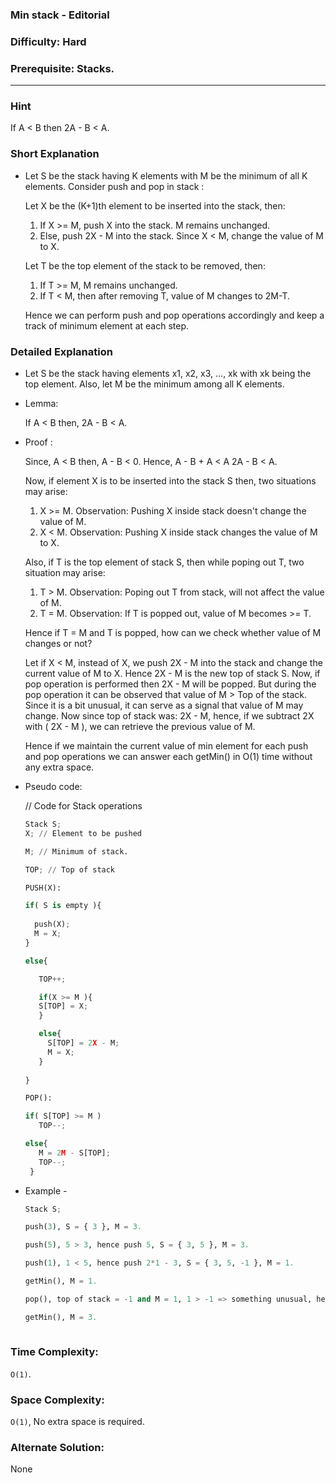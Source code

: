 ### Min stack - Editorial

### Difficulty:  Hard

### Prerequisite: Stacks.
---
### Hint

If A < B then 2A - B < A. 

### Short Explanation

* Let S be the stack having K elements with M be the minimum of all K elements. Consider push and pop in stack :
 
  Let X be the (K+1)th element to be inserted into the stack, then:

  1. If X >= M, push X into the stack. M remains unchanged.
  2. Else, push 2X - M into the stack. Since X < M, change the value of M to X.

  Let T be the top element of the stack to be removed, then:
  1. If T >= M, M remains unchanged.
  2. If T < M, then after removing T, value of M changes to 2M-T.

  Hence we can perform push and pop operations accordingly and keep a track of minimum element at each step. 

### Detailed Explanation

* Let S be the stack having elements x1, x2, x3, ..., xk with xk being the top element. Also, let M be the minimum among all K elements.
  
* Lemma:
  
  If A < B then, 2A - B < A.

* Proof :
  
  Since,
  A < B then, A - B < 0.
  Hence,
  A - B + A < A
  2A - B < A. 
  
  Now, if element X is to be inserted into the stack S then, two situations may arise:
  1. X >= M.
     Observation:
     Pushing X inside stack doesn't change the value of M.
  2. X < M.
     Observation:
     Pushing X inside stack changes the value of M to X.
  
  Also, if T is the top element of stack S, then while poping out T, two situation may arise:
  1. T > M.
     Observation:
     Poping out T from stack, will not affect the value of M.
  2. T = M.
     Observation:
     If T is popped out, value of M becomes >= T.

  Hence if T = M and T is popped, how can we check whether value of M changes or not?

  Let if X < M, instead of X, we push 2X - M into the stack and change the current value of M to X. Hence 2X - M is the new top of stack S. Now, if pop operation is performed then 2X - M will be popped. But during the pop operation it can be observed that value of M > Top of the stack. Since it is a bit unusual, it can serve as a signal that value of M may change.
  Now since top of stack was: 2X - M, hence,
  if we subtract 2X with ( 2X - M ),  we can retrieve the previous value of M.
  
  Hence if we maintain the current value of min element for each push and pop operations we can answer each getMin() in O(1) time without any extra space.
  
* Pseudo code:
  
  // Code for Stack operations
  ```python
  Stack S;
  X; // Element to be pushed
  
  M; // Minimum of stack.
  
  TOP; // Top of stack

  PUSH(X):

  if( S is empty ){
    
    push(X);
    M = X;
  }

  else{

     TOP++;

     if(X >= M ){
     S[TOP] = X;
     }

     else{
       S[TOP] = 2X - M;
       M = X;
     }
       
  }

  POP():
  
  if( S[TOP] >= M )
     TOP--;
  
  else{
     M = 2M - S[TOP];
     TOP--;
   }
   ```
* Example -
  ```python
  Stack S;

  push(3), S = { 3 }, M = 3.
  
  push(5), 5 > 3, hence push 5, S = { 3, 5 }, M = 3.
  
  push(1), 1 < 5, hence push 2*1 - 3, S = { 3, 5, -1 }, M = 1.
  
  getMin(), M = 1.
  
  pop(), top of stack = -1 and M = 1, 1 > -1 => something unusual, hence pop -1, S = { 3, 5 }, M = 2*1 - (-1) => M = 3.
  
  getMin(), M = 3.
 
  ```
  

### Time Complexity:

`O(1)`.


### Space Complexity:

`O(1)`, No extra space is required.

### Alternate Solution:

None
